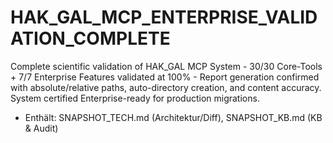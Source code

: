 # HAK_GAL_MCP_ENTERPRISE_VALIDATION_COMPLETE

Complete scientific validation of HAK_GAL MCP System - 30/30 Core-Tools + 7/7 Enterprise Features validated at 100% - Report generation confirmed with absolute/relative paths, auto-directory creation, and content accuracy. System certified Enterprise-ready for production migrations.

- Enthält: SNAPSHOT_TECH.md (Architektur/Diff), SNAPSHOT_KB.md (KB & Audit)